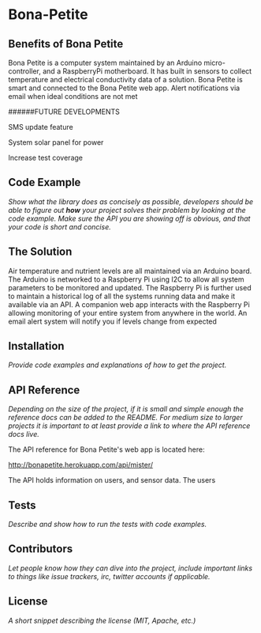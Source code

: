 # Bona-Petite



## Benefits of Bona Petite

Bona Petite is a computer system maintained by an Arduino micro-controller, and a RaspberryPi motherboard. It has built in sensors to collect temperature and electrical conductivity data of a solution. Bona Petite is smart and connected to the Bona Petite web app. Alert notifications via email when ideal conditions are not met

######FUTURE DEVELOPMENTS

SMS update feature

System solar panel for power

Increase test coverage


## Code Example

*Show what the library does as concisely as possible, developers should be able to figure out **how** your project solves their problem by looking at the code example. Make sure the API you are showing off is obvious, and that your code is short and concise.*



## The Solution
Air temperature and nutrient levels are all maintained via an Arduino board. The Arduino is networked to a Raspberry Pi using I2C to allow all system parameters to be monitored and updated. The Raspberry Pi is further used to maintain a historical log of all the systems running data and make it available via an API. A companion web app interacts with the Raspberry Pi allowing monitoring of your entire system from anywhere in the world. An email alert system will notify you if levels change from expected



## Installation

*Provide code examples and explanations of how to get the project.*



## API Reference

*Depending on the size of the project, if it is small and simple enough the reference docs can be added to the README. For medium size to larger projects it is important to at least provide a link to where the API reference docs live.*

The API reference for Bona Petite's web app is located here:

http://bonapetite.herokuapp.com/api/mister/

The API holds information on users, and sensor data. The users




## Tests

*Describe and show how to run the tests with code examples.*



## Contributors

*Let people know how they can dive into the project, include important links to things like issue trackers, irc, twitter accounts if applicable.*



## License

*A short snippet describing the license (MIT, Apache, etc.)*
